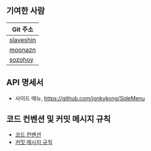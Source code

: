 ## 기여한 사람

| Git 주소                                  |
| ----------------------------------------- |
| [slaveshin](https://github.com/slaveshin) |
| [moonazn](https://github.com/moonazn)     |
| [sozohoy](https://github.com/sozohoy)     |

## API 명세서

- 사이드 메뉴, https://github.com/jonkykong/SideMenu

## 코드 컨벤션 및 커밋 메시지 규칙

- [코드 컨벤션](https://halved-sale-84c.notion.site/iOS-2361b1148e494d29b2eec1beac8e8880)
- [커밋 메시지 규칙](https://halved-sale-84c.notion.site/Commit-Message-46f04a047fbb45fc9ecd33d746a086bd)

